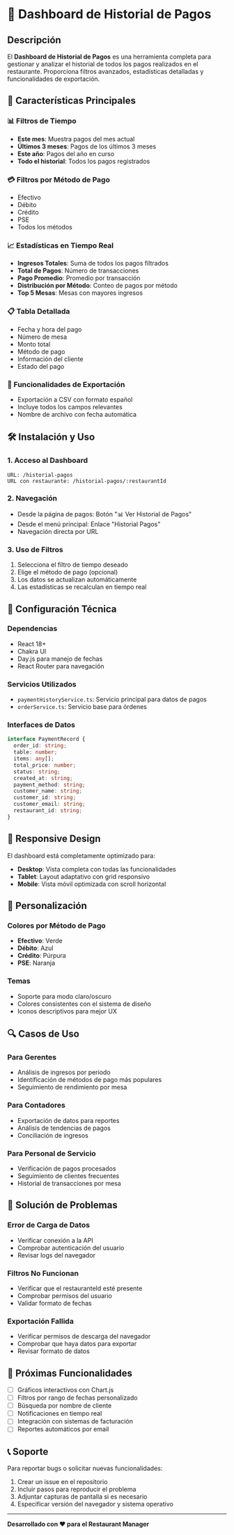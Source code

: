 # 🏦 Dashboard de Historial de Pagos

## Descripción

El **Dashboard de Historial de Pagos** es una herramienta completa para gestionar y analizar el historial de todos los pagos realizados en el restaurante. Proporciona filtros avanzados, estadísticas detalladas y funcionalidades de exportación.

## 🚀 Características Principales

### 📊 Filtros de Tiempo
- **Este mes**: Muestra pagos del mes actual
- **Últimos 3 meses**: Pagos de los últimos 3 meses
- **Este año**: Pagos del año en curso
- **Todo el historial**: Todos los pagos registrados

### 💳 Filtros por Método de Pago
- Efectivo
- Débito
- Crédito
- PSE
- Todos los métodos

### 📈 Estadísticas en Tiempo Real
- **Ingresos Totales**: Suma de todos los pagos filtrados
- **Total de Pagos**: Número de transacciones
- **Pago Promedio**: Promedio por transacción
- **Distribución por Método**: Conteo de pagos por método
- **Top 5 Mesas**: Mesas con mayores ingresos

### 📋 Tabla Detallada
- Fecha y hora del pago
- Número de mesa
- Monto total
- Método de pago
- Información del cliente
- Estado del pago

### 💾 Funcionalidades de Exportación
- Exportación a CSV con formato español
- Incluye todos los campos relevantes
- Nombre de archivo con fecha automática

## 🛠️ Instalación y Uso

### 1. Acceso al Dashboard
```
URL: /historial-pagos
URL con restaurante: /historial-pagos/:restaurantId
```

### 2. Navegación
- Desde la página de pagos: Botón "📊 Ver Historial de Pagos"
- Desde el menú principal: Enlace "Historial Pagos"
- Navegación directa por URL

### 3. Uso de Filtros
1. Selecciona el filtro de tiempo deseado
2. Elige el método de pago (opcional)
3. Los datos se actualizan automáticamente
4. Las estadísticas se recalculan en tiempo real

## 🔧 Configuración Técnica

### Dependencias
- React 18+
- Chakra UI
- Day.js para manejo de fechas
- React Router para navegación

### Servicios Utilizados
- `paymentHistoryService.ts`: Servicio principal para datos de pagos
- `orderService.ts`: Servicio base para órdenes

### Interfaces de Datos
```typescript
interface PaymentRecord {
  order_id: string;
  table: number;
  items: any[];
  total_price: number;
  status: string;
  created_at: string;
  payment_method: string;
  customer_name: string;
  customer_id: string;
  customer_email: string;
  restaurant_id: string;
}
```

## 📱 Responsive Design

El dashboard está completamente optimizado para:
- **Desktop**: Vista completa con todas las funcionalidades
- **Tablet**: Layout adaptativo con grid responsivo
- **Mobile**: Vista móvil optimizada con scroll horizontal

## 🎨 Personalización

### Colores por Método de Pago
- **Efectivo**: Verde
- **Débito**: Azul
- **Crédito**: Púrpura
- **PSE**: Naranja

### Temas
- Soporte para modo claro/oscuro
- Colores consistentes con el sistema de diseño
- Iconos descriptivos para mejor UX

## 🔍 Casos de Uso

### Para Gerentes
- Análisis de ingresos por período
- Identificación de métodos de pago más populares
- Seguimiento de rendimiento por mesa

### Para Contadores
- Exportación de datos para reportes
- Análisis de tendencias de pagos
- Conciliación de ingresos

### Para Personal de Servicio
- Verificación de pagos procesados
- Seguimiento de clientes frecuentes
- Historial de transacciones por mesa

## 🚨 Solución de Problemas

### Error de Carga de Datos
- Verificar conexión a la API
- Comprobar autenticación del usuario
- Revisar logs del navegador

### Filtros No Funcionan
- Verificar que el restauranteId esté presente
- Comprobar permisos del usuario
- Validar formato de fechas

### Exportación Fallida
- Verificar permisos de descarga del navegador
- Comprobar que haya datos para exportar
- Revisar formato de datos

## 🔮 Próximas Funcionalidades

- [ ] Gráficos interactivos con Chart.js
- [ ] Filtros por rango de fechas personalizado
- [ ] Búsqueda por nombre de cliente
- [ ] Notificaciones en tiempo real
- [ ] Integración con sistemas de facturación
- [ ] Reportes automáticos por email

## 📞 Soporte

Para reportar bugs o solicitar nuevas funcionalidades:
1. Crear un issue en el repositorio
2. Incluir pasos para reproducir el problema
3. Adjuntar capturas de pantalla si es necesario
4. Especificar versión del navegador y sistema operativo

---

**Desarrollado con ❤️ para el Restaurant Manager**